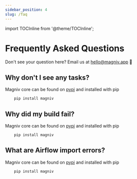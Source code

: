 ```yaml
---
sidebar_position: 4
slug: /faq
---
```

import TOCInline from '@theme/TOCInline';

# Frequently Asked Questions

Don't see your question here? Email us at [hello@magniv.app](mailto:hello@magniv.app) 👋

<TOCInline toc={toc} />

## Why don't I see any tasks?
Magniv core can be found on [pypi](https://pypi.org/project/magniv/) and installed with pip
```bash
    pip install magniv
```

## Why did my build fail?
Magniv core can be found on [pypi](https://pypi.org/project/magniv/) and installed with pip
```bash
    pip install magniv
```

## What are Airflow import errors?
Magniv core can be found on [pypi](https://pypi.org/project/magniv/) and installed with pip
```bash
    pip install magniv
```
